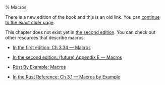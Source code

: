 % Macros

There is a new edition of the book and this is an old link.
You can [continue to the exact older page][1].

This chapter does not exist yet in [the second edition][2].
You can check out other resources that describe macros.

* [In the first edition: Ch 3.34 — Macros][1]

* [In the second edition: (future) Appendix E — Macros][2]

* [Rust By Example: Macros][3]

* [In the Rust Reference: Ch 3.1 — Macros by Example][4]

[1]: first-edition/macros.html
[2]: second-edition/appendix-05-macros.html
[3]: https://rustbyexample.com/macros.html
[4]: ../reference/macros-by-example.html